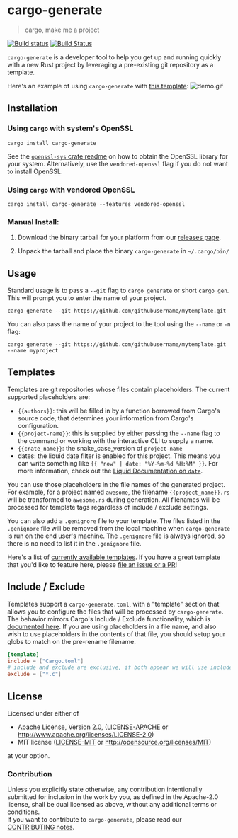 # cargo-generate

> cargo, make me a project

[![Build status](https://ci.appveyor.com/api/projects/status/t3f0wtt99u0p20p4/branch/master?svg=true)](https://ci.appveyor.com/project/ashleygwilliams/cargo-generate/branch/master)
[![Build Status](https://travis-ci.com/ashleygwilliams/cargo-generate.svg?branch=master)](https://travis-ci.com/ashleygwilliams/cargo-generate)

`cargo-generate` is a developer tool to help you get up and running quickly with a new Rust
project by leveraging a pre-existing git repository as a template.

Here's an example of using `cargo-generate` with [this template]:
![demo.gif](./demo.gif)

[this template]: https://github.com/ashleygwilliams/wasm-pack-template

## Installation

### Using `cargo` with system's OpenSSL

```
cargo install cargo-generate
```

See the [`openssl-sys` crate readme] on how to obtain the OpenSSL library for your system. Alternatively, use the `vendored-openssl` flag if you do not want to install OpenSSL.

[`openssl-sys` crate readme]: https://crates.io/crates/openssl-sys

### Using `cargo` with vendored OpenSSL

```
cargo install cargo-generate --features vendored-openssl
```

### Manual Install:

1. Download the binary tarball for your platform from our [releases page](https://github.com/ashleygwilliams/cargo-generate/releases).

2. Unpack the tarball and place the binary `cargo-generate` in `~/.cargo/bin/`

## Usage

Standard usage is to pass a `--git` flag to `cargo generate` or short `cargo gen`. This will prompt you to enter the name of your project.

```
cargo generate --git https://github.com/githubusername/mytemplate.git
```

You can also pass the name of your project to the tool using the `--name` or `-n` flag:

```
cargo generate --git https://github.com/githubusername/mytemplate.git --name myproject
```

## Templates

Templates are git repositories whose files contain placeholders. The current
supported placeholders are:

- `{{authors}}`: this will be filled in by a function borrowed from Cargo's source code, that determines your information from Cargo's configuration.
- `{{project-name}}`: this is supplied by either passing the `--name` flag to the command or working with the interactive CLI to supply a name.
- `{{crate_name}}`: the snake_case_version of `project-name`
- dates: the liquid date filter is enabled for this project. This means you can write something like `{{ "now" | date: "%Y-%m-%d %H:%M" }}`. For more information, check out the [Liquid Documentation on `date`].

[Liquid Documentation on `date`]: https://shopify.github.io/liquid/filters/date/

You can use those placeholders in the file names of the generated project.  
For example, for a project named `awesome`, the filename `{{project_name}}.rs` will be transformed to `awesome.rs` during generation. All filenames will be processed for template tags regardless of include / exclude settings.

You can also add a `.genignore` file to your template. The files listed in the `.genignore` file
will be removed from the local machine when `cargo-generate` is run on the end user's machine.
The `.genignore` file is always ignored, so there is no need to list it in the `.genignore` file.

Here's a list of [currently available templates](TEMPLATES.md).
If you have a great template that you'd like to feature here, please [file an issue or a PR]!

[file an issue or a PR]: https://github.com/ashleygwilliams/cargo-generate/issues

## Include / Exclude

Templates support a `cargo-generate.toml`, with a "template" section that allows you to configure the files that will be processed by `cargo-generate`.
The behavior mirrors Cargo's Include / Exclude functionality, which is [documented here](https://doc.rust-lang.org/cargo/reference/manifest.html#the-exclude-and-include-fields-optional). If you are using placeholders in a file name, and also wish to use placeholders in the contents of that file, you should setup your globs to match on the pre-rename filename.

```toml
[template]
include = ["Cargo.toml"]
# include and exclude are exclusive, if both appear we will use include
exclude = ["*.c"]
```

## License

Licensed under either of

* Apache License, Version 2.0, ([LICENSE-APACHE](LICENSE-APACHE) or http://www.apache.org/licenses/LICENSE-2.0)
* MIT license ([LICENSE-MIT](LICENSE-MIT) or http://opensource.org/licenses/MIT)

at your option.

### Contribution

Unless you explicitly state otherwise, any contribution intentionally
submitted for inclusion in the work by you, as defined in the Apache-2.0
license, shall be dual licensed as above, without any additional terms or
conditions.  
If you want to contribute to `cargo-generate`, please read our [CONTRIBUTING notes].

[CONTRIBUTING notes]: CONTRIBUTING.md
